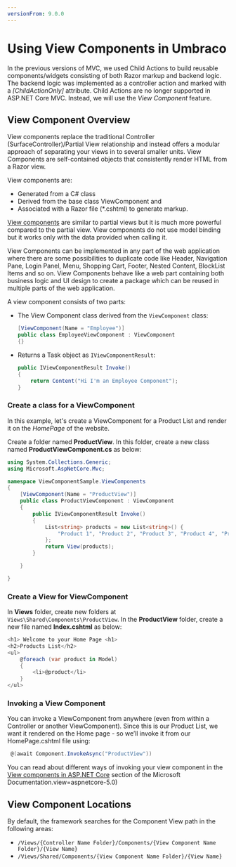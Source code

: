 ```yaml
---
versionFrom: 9.0.0
---
```


# Using View Components in Umbraco

In the previous versions of MVC, we used Child Actions to build reusable components/widgets consisting of both Razor markup and backend logic. The backend logic was implemented as a controller action and marked with a *[ChildActionOnly]* attribute. Child Actions are no longer supported in ASP.NET Core MVC. Instead, we will use the *View Component* feature.

## View Component Overview

View components replace the traditional Controller (SurfaceController)/Partial View relationship and instead offers a modular approach of separating your views in to several smaller units. View Components are self-contained objects that consistently render HTML from a Razor view.

View components are:

- Generated from a C# class
- Derived from the base class ViewComponent and
- Associated with a Razor file (*.cshtml) to generate markup.

[View components](https://docs.microsoft.com/en-us/aspnet/core/mvc/views/view-components?view=aspnetcore-5.0) are similar to partial views but it is much more powerful compared to the partial view. View components do not use model binding but it works only with the data provided when calling it.

View Components can be implemented in any part of the web application where there are some possibilities to duplicate code like Header, Navigation Pane, Login Panel, Menu, Shopping Cart, Footer, Nested Content, BlockList Items and so on. View Components behave like a web part containing both business logic and UI design to create a package which can be reused in  multiple parts of the web application.

A view component consists of two parts:

- The View Component class derived from the `ViewComponent` class:

    ```csharp
    [ViewComponent(Name = "Employee")]
    public class EmployeeViewComponent : ViewComponent
    {}
    ```

- Returns a Task object as `IViewComponentResult`:

    ```csharp
    public IViewComponentResult Invoke()
    {
        return Content("Hi I'm an Employee Component");
    }
    ```

### Create a class for a ViewComponent

In this example, let's create a ViewComponent for a Product List and render it on the *HomePage* of the website.

Create a folder named **ProductView**. In this folder, create a new class named **ProductViewComponent.cs** as below:

```csharp
using System.Collections.Generic;
using Microsoft.AspNetCore.Mvc;

namespace ViewComponentSample.ViewComponents
{
    [ViewComponent(Name = "ProductView")]
    public class ProductViewComponent : ViewComponent
    {
        public IViewComponentResult Invoke()
        {
            List<string> products = new List<string>() {
                "Product 1", "Product 2", "Product 3", "Product 4", "Product 5"
            };
            return View(products);
        }

    }

}

```

### Create a View for ViewComponent

In **Views** folder, create new folders at `Views\Shared\Components\ProductView`. In the **ProductView** folder, create a new file named **Index.cshtml** as below:

```csharp
<h1> Welcome to your Home Page <h1>
<h2>Products List</h2>
<ul>
    @foreach (var product in Model)
    {
        <li>@product</li>
    }
</ul>
```

### Invoking a View Component

You can invoke a ViewComponent from anywhere (even from within a Controller or another ViewComponent). Since this is our Product List, we want it rendered on the Home page - so we’ll invoke it from our HomePage.cshtml file using:

```csharp
 @(await Component.InvokeAsync("ProductView")) 
```

You can read about different ways of invoking your view component in the [View components in ASP.NET Core](https://docs.microsoft.com/en-us/aspnet/core/mvc/views/view-components?view=aspnetcore-5.0#invoking-a-view-component) section of the Microsoft Documentation.view=aspnetcore-5.0)

## View Component Locations

By default, the framework searches for the Component View path in the following areas:

- `/Views/{Controller Name Folder}/Components/{View Component Name Folder}/{View Name}`
- `/Views/Shared/Components/{View Component Name Folder}/{View Name}`
